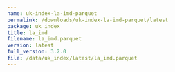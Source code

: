 ```yaml
---
name: uk-index-la-imd-parquet
permalink: /downloads/uk-index-la-imd-parquet/latest
package: uk_index
title: la_imd
filename: la_imd.parquet
version: latest
full_version: 3.2.0
file: /data/uk_index/latest/la_imd.parquet
---
```

